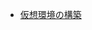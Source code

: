 - [仮想環境の構築](https://good-yuuta.hatenablog.com/entry/2022/08/04/023317?_ga=2.100759809.1259619272.1659535935-1524494941.1630950902)